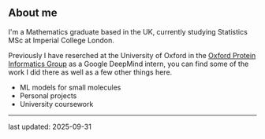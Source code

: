 ## About me

I'm  a Mathematics graduate based in the UK, currently studying Statistics MSc at Imperial College London.

Previously I have reserched at the University of Oxford in the [Oxford Protein Informatics Group](https://opig.stats.ox.ac.uk/) as a Google DeepMind intern, you can find some of the work I did there as well as a few other things here.


- ML models for small molecules
- Personal projects
- University coursework

-----
last updated: 2025-09-31

